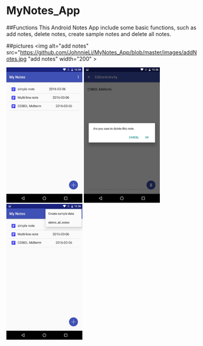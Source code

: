 # MyNotes_App

##Functions
This Android Notes App include some basic functions, such as add notes, 
delete notes, create sample notes and delete all notes.


##pictures
<img alt="add notes" src="https://github.com/JohnnieLi/MyNotes_App/blob/master/images/addNotes.jpg "add notes" width="200" >

<img alt="home" src="https://github.com/JohnnieLi/MyNotes_App/blob/master/images/home.jpg" width="200" >

<img alt="delete notes" src="https://github.com/JohnnieLi/MyNotes_App/blob/master/images/delete.jpg" width="200" >

<img alt="menu" src="https://github.com/JohnnieLi/MyNotes_App/blob/master/images/menu.jpg" width="200" >

